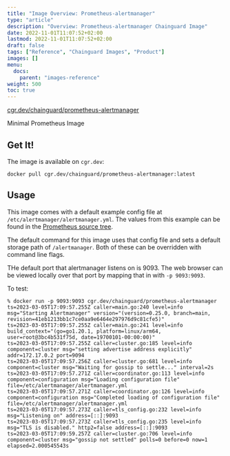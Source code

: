 ```yaml
---
title: "Image Overview: Prometheus-alertmanager"
type: "article"
description: "Overview: Prometheus-alertmanager Chainguard Image"
date: 2022-11-01T11:07:52+02:00
lastmod: 2022-11-01T11:07:52+02:00
draft: false
tags: ["Reference", "Chainguard Images", "Product"]
images: []
menu:
  docs:
    parent: "images-reference"
weight: 500
toc: true
---
```


[cgr.dev/chainguard/prometheus-alertmanager](https://github.com/chainguard-images/images/tree/main/images/prometheus-alertmanager)


Minimal Prometheus Image

## Get It!

The image is available on `cgr.dev`:

```
docker pull cgr.dev/chainguard/prometheus-alertmanager:latest
```

## Usage

This image comes with a default example config file at `/etc/alertmanager/alertmanager.yml`.
The values from this example can be found in the [Prometheus source tree](https://github.com/prometheus/alertmanager/blob/main/examples/ha/alertmanager.yml).

The default command for this image uses that config file and sets a default storage path of `/alertmanager`.
Both of these can be overridden with command line flags.

THe default port that alertmanager listens on is 9093.
The web browser can be viewed locally over that port by mapping that in with `-p 9093:9093`.

To test:

```shell
% docker run -p 9093:9093 cgr.dev/chainguard/prometheus-alertmanager
ts=2023-03-05T17:09:57.255Z caller=main.go:240 level=info msg="Starting Alertmanager" version="(version=0.25.0, branch=main, revision=41eb1213bb1c7ce0aa9e6464e297976d9c81cfe5)"
ts=2023-03-05T17:09:57.255Z caller=main.go:241 level=info build_context="(go=go1.20.1, platform=linux/arm64, user=root@3bc4b531f75d, date=19700101-00:00:00)"
ts=2023-03-05T17:09:57.255Z caller=cluster.go:185 level=info component=cluster msg="setting advertise address explicitly" addr=172.17.0.2 port=9094
ts=2023-03-05T17:09:57.256Z caller=cluster.go:681 level=info component=cluster msg="Waiting for gossip to settle..." interval=2s
ts=2023-03-05T17:09:57.271Z caller=coordinator.go:113 level=info component=configuration msg="Loading configuration file" file=/etc/alertmanager/alertmanager.yml
ts=2023-03-05T17:09:57.271Z caller=coordinator.go:126 level=info component=configuration msg="Completed loading of configuration file" file=/etc/alertmanager/alertmanager.yml
ts=2023-03-05T17:09:57.273Z caller=tls_config.go:232 level=info msg="Listening on" address=[::]:9093
ts=2023-03-05T17:09:57.273Z caller=tls_config.go:235 level=info msg="TLS is disabled." http2=false address=[::]:9093
ts=2023-03-05T17:09:59.257Z caller=cluster.go:706 level=info component=cluster msg="gossip not settled" polls=0 before=0 now=1 elapsed=2.000545543s
```

